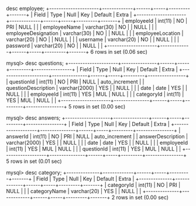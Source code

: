 desc employee;
+---------------------+-------------+------+-----+---------+-------+
| Field               | Type        | Null | Key | Default | Extra |
+---------------------+-------------+------+-----+---------+-------+
| employeeId          | int(11)     | NO   | PRI | NULL    |       |
| employeeName        | varchar(30) | NO   |     | NULL    |       |
| employeeDesignation | varchar(30) | NO   |     | NULL    |       |
| employeeLocation    | varchar(20) | NO   |     | NULL    |       |
| username            | varchar(20) | NO   |     | NULL    |       |
| password            | varchar(20) | NO   |     | NULL    |       |
+---------------------+-------------+------+-----+---------+-------+
6 rows in set (0.06 sec)

mysql> desc questions;
+---------------------+---------------+------+-----+---------+----------------+
| Field               | Type          | Null | Key | Default | Extra          |
+---------------------+---------------+------+-----+---------+----------------+
| questionId          | int(11)       | NO   | PRI | NULL    | auto_increment |
| questionDescription | varchar(2000) | YES  |     | NULL    |                |
| date                | date          | YES  |     | NULL    |                |
| employeeId          | int(11)       | YES  | MUL | NULL    |                |
| categoryId          | int(11)       | YES  | MUL | NULL    |                |
+---------------------+---------------+------+-----+---------+----------------+
5 rows in set (0.00 sec)

mysql> desc answers;
+-------------------+---------------+------+-----+---------+----------------+
| Field             | Type          | Null | Key | Default | Extra          |
+-------------------+---------------+------+-----+---------+----------------+
| answerId          | int(11)       | NO   | PRI | NULL    | auto_increment |
| answerDescription | varchar(2000) | YES  |     | NULL    |                |
| date              | date          | YES  |     | NULL    |                |
| employeeId        | int(11)       | YES  | MUL | NULL    |                |
| questionId        | int(11)       | YES  | MUL | NULL    |                |
+-------------------+---------------+------+-----+---------+----------------+
5 rows in set (0.01 sec)

mysql> desc category;
+--------------+-------------+------+-----+---------+-------+
| Field        | Type        | Null | Key | Default | Extra |
+--------------+-------------+------+-----+---------+-------+
| categoryId   | int(11)     | NO   | PRI | NULL    |       |
| categoryName | varchar(20) | YES  |     | NULL    |       |
+--------------+-------------+------+-----+---------+-------+
2 rows in set (0.00 sec)
